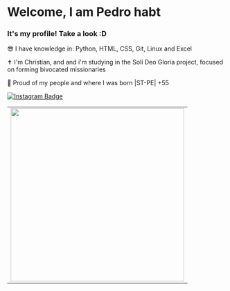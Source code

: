 <h1> Welcome, I am Pedro habt </h1>
<h3> It's my profile! Take a look :D</h3>

<P>😎 I have knowledge in: Python, HTML, CSS, Git, Linux and Excel</P> 
<p>✝️ I'm Christian, and and i'm studying in the Soli Deo Gloria project, focused on forming bivocated missionaries</p>
<p>🌵 Proud of my people and where I was born |ST-PE| +55</p>



<table border="0" cellspacing="0" cellpadding="0">
  <tr>
    <td style="border: 0";>
      <img width="400" src="https://i.imgur.com/bXxIgrd.png" />
    </td> 
    
[![Instagram Badge](https://img.shields.io/badge/Instagram-E4405F?style=for-the-badge&logo=instagram&logoColor=white)](https://www.instagram.com/pdr_torres/)

<!--
**pdrhabt/pdrhabt** is a ✨ _special_ ✨ repository because its `README.md` (this file) appears on your GitHub profile.

Here are some ideas to get you started:

- 🔭 I’m currently working on ...
- 🌱 I’m currently learning ...
- 👯 I’m looking to collaborate on ...
- 🤔 I’m looking for help with ...
- 💬 Ask me about ...
- 📫 How to reach me: ...
- 😄 Pronouns: ...
- ⚡ Fun fact: ...
-->
